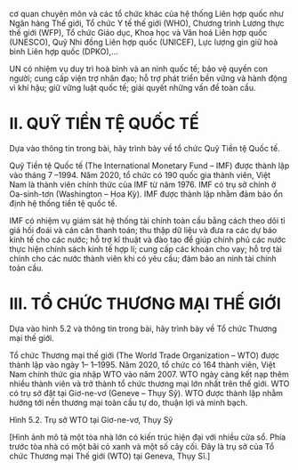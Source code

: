 cơ quan chuyên môn và các tổ chức khác của hệ thống Liên hợp quốc như Ngân hàng Thế giới, Tổ chức Y tế thế giới (WHO), Chương trình Lương thực thế giới (WFP), Tổ chức Giáo dục, Khoa học và Văn hoá Liên hợp quốc (UNESCO), Quỹ Nhi đồng Liên hợp quốc (UNICEF), Lực lượng gìn giữ hoà bình Liên hợp quốc (DPKO),...

UN có nhiệm vụ duy trì hoà bình và an ninh quốc tế; bảo vệ quyền con người; cung cấp viện trợ nhân đạo; hỗ trợ phát triển bền vững và hành động vì khí hậu; giữ vững luật quốc tế; giải quyết những vấn đề toàn cầu.

# II. QUỸ TIỀN TỆ QUỐC TẾ

Dựa vào thông tin trong bài, hãy trình bày về tổ chức Quỹ Tiền tệ Quốc tế.

Quỹ Tiền tệ Quốc tế (The International Monetary Fund – IMF) được thành lập vào tháng 7 –1994. Năm 2020, tổ chức có 190 quốc gia thành viên, Việt Nam là thành viên chính thức của IMF từ năm 1976. IMF có trụ sở chính ở Oa-sinh-tơn (Washington – Hoa Kỳ). IMF được thành lập nhằm đảm bảo ổn định hệ thống tiền tệ quốc tế.

IMF có nhiệm vụ giám sát hệ thống tài chính toàn cầu bằng cách theo dõi tỉ giá hối đoái và cán cân thanh toán; thu thập dữ liệu và đưa ra các dự báo kinh tế cho các nước; hỗ trợ kĩ thuật và đào tạo để giúp chính phủ các nước thực hiện chính sách kinh tế hợp lí; cung cấp các khoản cho vay; hỗ trợ tài chính cho các nước thành viên khi có yêu cầu; đảm bảo an ninh tài chính toàn cầu.

# III. TỔ CHỨC THƯƠNG MẠI THẾ GIỚI

Dựa vào hình 5.2 và thông tin trong bài, hãy trình bày về Tổ chức Thương mại thế giới.

Tổ chức Thương mại thế giới (The World Trade Organization – WTO) được thành lập vào ngày 1– 1–1995. Năm 2020, tổ chức có 164 thành viên, Việt Nam chính thức gia nhập WTO vào năm 2007. WTO ngày càng kết nạp thêm nhiều thành viên và trở thành tổ chức thương mại lớn nhất trên thế giới. WTO có trụ sở đặt tại Giơ-ne-vơ (Geneve – Thụy Sỹ). WTO được thành lập nhằm hướng tới nền thương mại toàn cầu tự do, thuận lợi và minh bạch.

Hình 5.2. Trụ sở WTO tại Giơ-ne-vơ, Thụy Sỹ

[Hình ảnh mô tả một tòa nhà lớn có kiến trúc hiện đại với nhiều cửa sổ. Phía trước tòa nhà có một bãi cỏ xanh và một số cây cối. Đây là trụ sở của Tổ chức Thương mại Thế giới (WTO) tại Geneva, Thụy Sĩ.]